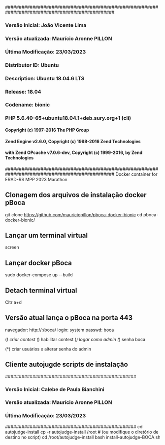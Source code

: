 ################################################################################################
### Versão Inicial: João Vicente Lima
### Versão atualizada: Maurício Aronne PILLON
### Última Modificação: 23/03/2023
### Distributor ID: Ubuntu
### Description:    Ubuntu 18.04.6 LTS
### Release:        18.04
### Codename:       bionic
### PHP 5.6.40-65+ubuntu18.04.1+deb.sury.org+1 (cli) 
#### Copyright (c) 1997-2016 The PHP Group
#### Zend Engine v2.6.0, Copyright (c) 1998-2016 Zend Technologies
####    with Zend OPcache v7.0.6-dev, Copyright (c) 1999-2016, by Zend Technologies
################################################################################################
Docker container for ERAD-RS MPP 2023 Marathon

## Clonagem dos arquivos de instalação docker pBoca
git clone https://github.com/mauriciopillon/pboca-docker-bionic
cd pboca-docker-bionic/

## Lançar um terminal virtual
screen
## Lançar docker pBoca
sudo docker-compose up --build
## Detach terminal virtual
Cltr a+d

## Versão atual lança o pBoca na porta 443
navegador: http://<IP>:<PORTA>/boca/
login: system
passwd: boca

(*) criar contest
(*) habilitar contest
(*) logar como admin
(*) senha boca

(*) criar usuários e alterar senha do admin

## Cliente autojugde scripts de instalação
################################################
### Versão Inicial: Calebe de Paula Bianchini
### Versão atualizada: Maurício Aronne PILLON
### Última Modificação: 23/03/2023
################################################
cd autojudge-install
cp -r autojudge-install /root  # (ou modifique o diretório de destino no script)
cd /root/autojudge-install
bash install-autojudge-BOCA.sh

